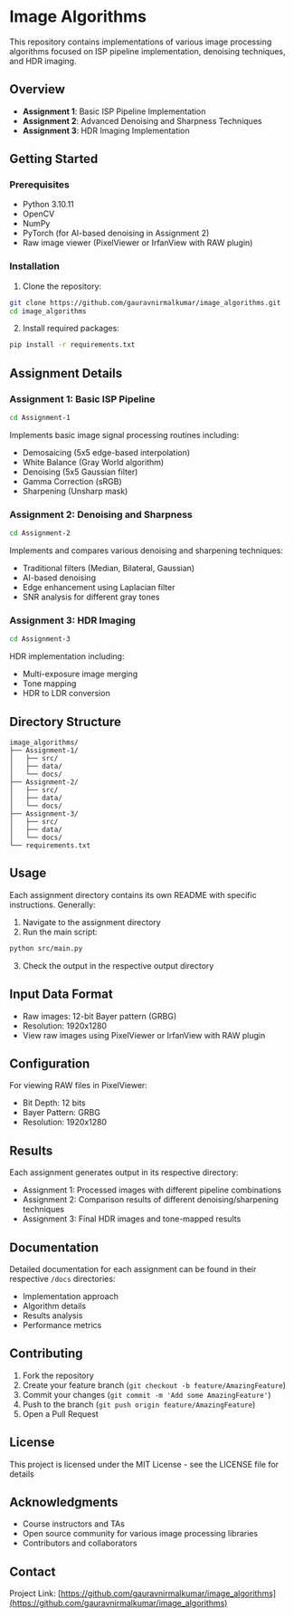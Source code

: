 # Image Algorithms

This repository contains implementations of various image processing algorithms focused on ISP pipeline implementation, denoising techniques, and HDR imaging.

## Overview

- **Assignment 1**: Basic ISP Pipeline Implementation
- **Assignment 2**: Advanced Denoising and Sharpness Techniques
- **Assignment 3**: HDR Imaging Implementation

## Getting Started

### Prerequisites

- Python 3.10.11
- OpenCV
- NumPy
- PyTorch (for AI-based denoising in Assignment 2)
- Raw image viewer (PixelViewer or IrfanView with RAW plugin)

### Installation

1. Clone the repository:
```bash
git clone https://github.com/gauravnirmalkumar/image_algorithms.git
cd image_algorithms
```

2. Install required packages:
```bash
pip install -r requirements.txt
```

## Assignment Details

### Assignment 1: Basic ISP Pipeline
```bash
cd Assignment-1
```
Implements basic image signal processing routines including:
- Demosaicing (5x5 edge-based interpolation)
- White Balance (Gray World algorithm)
- Denoising (5x5 Gaussian filter)
- Gamma Correction (sRGB)
- Sharpening (Unsharp mask)

### Assignment 2: Denoising and Sharpness
```bash
cd Assignment-2
```
Implements and compares various denoising and sharpening techniques:
- Traditional filters (Median, Bilateral, Gaussian)
- AI-based denoising
- Edge enhancement using Laplacian filter
- SNR analysis for different gray tones

### Assignment 3: HDR Imaging
```bash
cd Assignment-3
```
HDR implementation including:
- Multi-exposure image merging
- Tone mapping
- HDR to LDR conversion

## Directory Structure
```
image_algorithms/
├── Assignment-1/
│   ├── src/
│   ├── data/
│   └── docs/
├── Assignment-2/
│   ├── src/
│   ├── data/
│   └── docs/
├── Assignment-3/
│   ├── src/
│   ├── data/
│   └── docs/
└── requirements.txt
```

## Usage

Each assignment directory contains its own README with specific instructions. Generally:

1. Navigate to the assignment directory
2. Run the main script:
```bash
python src/main.py
```
3. Check the output in the respective output directory

## Input Data Format

- Raw images: 12-bit Bayer pattern (GRBG)
- Resolution: 1920x1280
- View raw images using PixelViewer or IrfanView with RAW plugin

## Configuration

For viewing RAW files in PixelViewer:
- Bit Depth: 12 bits
- Bayer Pattern: GRBG
- Resolution: 1920x1280

## Results

Each assignment generates output in its respective directory:
- Assignment 1: Processed images with different pipeline combinations
- Assignment 2: Comparison results of different denoising/sharpening techniques
- Assignment 3: Final HDR images and tone-mapped results

## Documentation

Detailed documentation for each assignment can be found in their respective `/docs` directories:
- Implementation approach
- Algorithm details
- Results analysis
- Performance metrics

## Contributing

1. Fork the repository
2. Create your feature branch (`git checkout -b feature/AmazingFeature`)
3. Commit your changes (`git commit -m 'Add some AmazingFeature'`)
4. Push to the branch (`git push origin feature/AmazingFeature`)
5. Open a Pull Request

## License

This project is licensed under the MIT License - see the LICENSE file for details

## Acknowledgments

- Course instructors and TAs
- Open source community for various image processing libraries
- Contributors and collaborators

## Contact

Project Link: [https://github.com/gauravnirmalkumar/image_algorithms](https://github.com/gauravnirmalkumar/image_algorithms)
